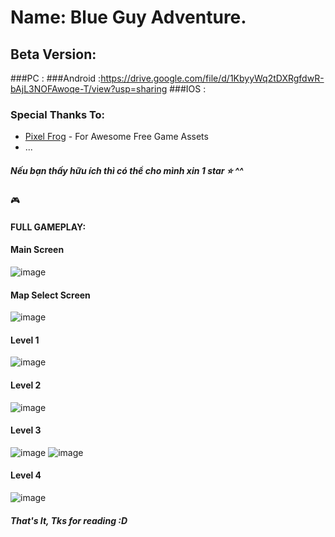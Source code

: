 # Name:  Blue Guy Adventure.
## Beta Version: 
###PC : 
###Android :https://drive.google.com/file/d/1KbyyWq2tDXRgfdwR-bAjL3NOFAwoqe-T/view?usp=sharing
###IOS :
### Special Thanks To:
* <a href="https://pixelfrog-assets.itch.io/">Pixel Frog</a> - For Awesome Free Game Assets
* ...
##### Nếu bạn thấy hữu ích thì có thể cho mình xin 1 star ⭐ ^^
🎮 
#### FULL GAMEPLAY: 

#### Main Screen
![image](https://github.com/kingdomx01/Platform-Game-2D/assets/51502661/558b5723-b6f3-4ca3-b6db-72302e44cc2a)

#### Map Select Screen
![image](https://github.com/kingdomx01/Platform-Game-2D/assets/51502661/182180b2-b625-41a4-a5a4-5ea68be10a60)

#### Level 1
![image](https://github.com/kingdomx01/Platform-Game-2D/assets/51502661/29c02953-dd43-4601-acd6-fbfd47bb6936)

#### Level 2 
![image](https://github.com/kingdomx01/Platform-Game-2D/assets/51502661/246a7a85-8fba-42fc-aaa5-2e2cd413735c)
#### Level 3
![image](https://github.com/kingdomx01/Platform-Game-2D/assets/51502661/29e7347a-9648-40d5-9ba4-d1f2e4af6ef3)
![image](https://github.com/kingdomx01/Platform-Game-2D/assets/51502661/797e9237-f693-4ce3-ab78-b7531c8a157f)

#### Level 4
![image](https://github.com/kingdomx01/Platform-Game-2D/assets/51502661/455f6a6c-8c84-4863-b964-11e4f6fb890c)

##### That's It, Tks for reading :D
